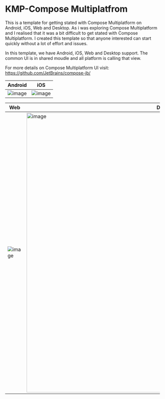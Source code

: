 # KMP-Compose Multiplatfrom

This is a template for getting stated with Compose Multiplatform on Android, iOS, Web and Desktop.
As i was exploring Compose Multiplatform and I realised that it was a bit difficult to get stated
with Compose
Multiplatform.
I created this template so that anyone interested can start quickly without a lot of effort and
issues.

In this template, we have Android, iOS, Web and Desktop support. The common UI is in shared moudle
and all platform is
calling that view.

For more details on Compose Multiplatform UI visit: https://github.com/JetBrains/compose-jb/

| Android                                                                                                         | iOS                                                                                                             | 
|-----------------------------------------------------------------------------------------------------------------|-----------------------------------------------------------------------------------------------------------------|
| ![image](https://user-images.githubusercontent.com/33172684/221401524-d495a9ef-2c7a-4709-a134-a08d25bb5245.png) | ![image](https://user-images.githubusercontent.com/33172684/221401580-305c2044-4121-426e-b1cc-3181947a9752.png) 

| Web                                                                                                             | Desktop                                                                                                                                   |
|-----------------------------------------------------------------------------------------------------------------|-------------------------------------------------------------------------------------------------------------------------------------------|
| ![image](https://user-images.githubusercontent.com/33172684/221401614-5faec789-3026-490b-b712-a771086c6e40.png) | <img width="912" alt="image" src="https://user-images.githubusercontent.com/33172684/221402578-c9b64048-2101-454d-8125-902170a858e9.png"> 
 
 

